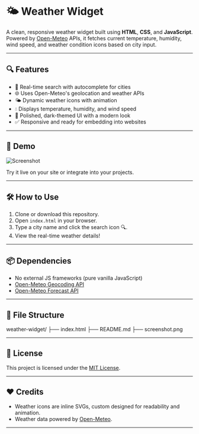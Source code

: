 # 🌤️ Weather Widget

A clean, responsive weather widget built using **HTML**, **CSS**, and **JavaScript**. Powered by [Open-Meteo](https://open-meteo.com/) APIs, it fetches current temperature, humidity, wind speed, and weather condition icons based on city input.

---

## 🔍 Features

- 🔎 Real-time search with autocomplete for cities
- 🌐 Uses Open-Meteo's geolocation and weather APIs
- 🌤️ Dynamic weather icons with animation
- 💧 Displays temperature, humidity, and wind speed
- 🎨 Polished, dark-themed UI with a modern look
- ✅ Responsive and ready for embedding into websites

---

## 🚀 Demo

![Screenshot](./screenshot.png) <!-- Replace with actual screenshot filename -->

Try it live on your site or integrate into your projects.

---

## 🛠 How to Use

1. Clone or download this repository.
2. Open `index.html` in your browser.
3. Type a city name and click the search icon 🔍.
4. View the real-time weather details!

---

## 📦 Dependencies

- No external JS frameworks (pure vanilla JavaScript)
- [Open-Meteo Geocoding API](https://open-meteo.com/en/docs/geocoding-api)
- [Open-Meteo Forecast API](https://open-meteo.com/en/docs)

---

## 📁 File Structure
weather-widget/
├── index.html
├── README.md
├── screenshot.png

---

## 📄 License

This project is licensed under the [MIT License](LICENSE).

---

## ❤️ Credits

- Weather icons are inline SVGs, custom designed for readability and animation.
- Weather data powered by [Open-Meteo](https://open-meteo.com/).

---
